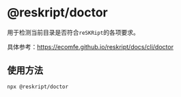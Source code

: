 # @reskript/doctor

用于检测当前目录是否符合`reSKRipt`的各项要求。

具体参考：https://ecomfe.github.io/reskript/docs/cli/doctor

## 使用方法

```shell
npx @reskript/doctor
```
